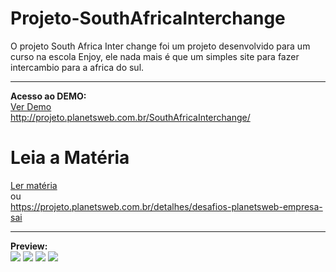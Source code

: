 # Projeto-SouthAfricaInterchange
O projeto South Africa Inter change foi um projeto desenvolvido para um curso na escola Enjoy, ele nada mais é que um simples site para fazer intercambio para a africa do sul.
<hr>
<b>Acesso ao DEMO:</b>
<br>
<a href="http://projeto.planetsweb.com.br/SouthAfricaInterchange/" target="_blank">Ver Demo</a><br>
<a href="http://projeto.planetsweb.com.br/SouthAfricaInterchange/" target="_blank">http://projeto.planetsweb.com.br/SouthAfricaInterchange/</a>


# Leia a Matéria
<a href="https://projeto.planetsweb.com.br/detalhes/desafios-planetsweb-empresa-sai">Ler matéria</a>
<br>ou<br>
<a href="https://projeto.planetsweb.com.br/detalhes/desafios-planetsweb-empresa-sai">https://projeto.planetsweb.com.br/detalhes/desafios-planetsweb-empresa-sai</a>


<hr>
<b>Preview:</b>
<br>
<img src="https://i.imgur.com/QftMjBW.jpg">
<img src="https://i.imgur.com/R7DzfNS.png">
<img src="https://i.imgur.com/13o0aac.jpg">
<img src="https://i.imgur.com/RaObGOd.png">
